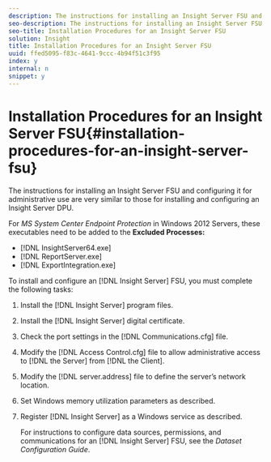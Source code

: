 ```yaml
---
description: The instructions for installing an Insight Server FSU and configuring it for administrative use are very similar to those for installing and configuring an Insight Server DPU.
seo-description: The instructions for installing an Insight Server FSU and configuring it for administrative use are very similar to those for installing and configuring an Insight Server DPU.
seo-title: Installation Procedures for an Insight Server FSU
solution: Insight
title: Installation Procedures for an Insight Server FSU
uuid: ffed5095-f83c-4641-9ccc-4b94f51c3f95
index: y
internal: n
snippet: y
---
```


# Installation Procedures for an Insight Server FSU{#installation-procedures-for-an-insight-server-fsu}

The instructions for installing an Insight Server FSU and configuring it for administrative use are very similar to those for installing and configuring an Insight Server DPU.

For *MS System Center Endpoint Protection* in Windows 2012 Servers, these executables need to be added to the **Excluded Processes:**

* [!DNL InsightServer64.exe] 
* [!DNL ReportServer.exe] 
* [!DNL ExportIntegration.exe]

To install and configure an [!DNL Insight Server] FSU, you must complete the following tasks: 

1. Install the [!DNL Insight Server] program files.
1. Install the [!DNL Insight Server] digital certificate.
1. Check the port settings in the [!DNL Communications.cfg] file.
1. Modify the [!DNL Access Control.cfg] file to allow administrative access to [!DNL the Server] from [!DNL the Client].
1. Modify the [!DNL server.address] file to define the server’s network location.
1. Set Windows memory utilization parameters as described.
1. Register [!DNL Insight Server] as a Windows service as described.

   For instructions to configure data sources, permissions, and communications for an [!DNL Insight Server] FSU, see the *Dataset Configuration Guide*. 


